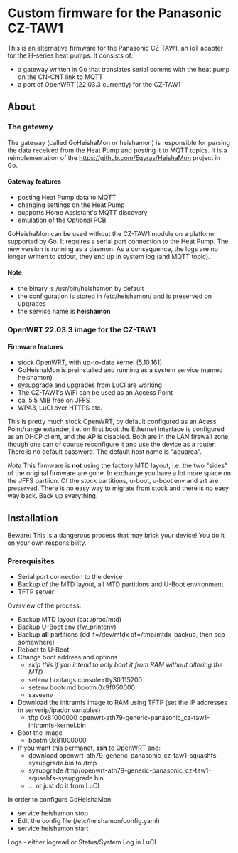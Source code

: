# Custom firmware for the Panasonic CZ-TAW1

This is an alternative firmware for the Panasonic CZ-TAW1, an IoT adapter for the H-series heat pumps. It consists of:

* a gateway written in Go that translates serial comms with the heat pump on the CN-CNT link to MQTT
* a port of OpenWRT (22.03.3 currently) for the CZ-TAW1

## About

### The gateway

The gateway (called GoHeishaMon or heishamon) is responsible for parsing the data received from the Heat Pump and posting it to MQTT topics. It is a reimplementation of the <https://github.com/Egyras/HeishaMon> project in Go.

#### Gateway features

* posting Heat Pump data to MQTT
* changing settings on the Heat Pump
* supports Home Assistant's MQTT discovery
* emulation of the Optional PCB

GoHeishaMon can be used without the CZ-TAW1 module on a platform supported by Go. It requires a serial port connection to the Heat Pump. The new version is running as a daemon. As a consequence, the logs are no longer written to stdout, they end up in system log (and MQTT topic).

#### Note

* the binary is /usr/bin/heishamon by default
* the configuration is stored in /etc/heishamon/ and is preserved on upgrades
* the service name is **heishamon**

### OpenWRT 22.03.3 image for the CZ-TAW1

#### Firmware features

* stock OpenWRT, with up-to-date kernel (5.10.161)
* GoHeishaMon is preinstalled and running as a system service (named heishamon)
* sysupgrade and upgrades from LuCI are working
* The CZ-TAW1's WiFi can be used as an Access Point
* ca. 5.5 MiB free on JFFS
* WPA3, LuCI over HTTPS etc.

This is pretty much stock OpenWRT, by default configured as an Acess Point/range extender, i.e. on first boot the Ethernet interface is configured as an DHCP client, and the AP is disabled. Both are in the LAN firewall zone, though one can of course reconfigure it and use the device as a router.
There is no default password. The default host name is "aquarea".

*Note*
This firmware is **not** using the factory MTD layout, i.e. the two "sides" of the original firmware are gone. In exchange you have a lot more space on the JFFS partiion. Of the stock partitions, u-boot, u-boot env and art are preserved. There is no easy way to migrate from stock and there is no easy way back. Back up everything.

## Installation

Beware: This is a dangerous process that may brick your device! You do it on your own responsibility.

### Prerequisites

* Serial port connection to the device
* Backup of the MTD layout, all MTD partitions and U-Boot environment
* TFTP server

Overview of the process:

* Backup MTD layout (cat /proc/mtd)
* Backup U-Boot env (fw_printenv)
* Backup **all** partitions (dd if=/dev/mtdx of=/tmp/mtdx_backup, then scp somewhere)
* Reboot to U-Boot
* Change boot address and options
  * *skip this if you intend to only boot it from RAM without altering the MTD*
  * setenv bootargs console=ttyS0,115200
  * setenv bootcmd bootm 0x9f050000
  * saveenv
* Download the initramfs image to RAM using TFTP (set the IP addresses in serverip/ipaddr variables)
  * tftp 0x81000000 openwrt-ath79-generic-panasonic_cz-taw1-initramfs-kernel.bin
* Boot the image
  * bootm 0x81000000
* If you want this permanet, **ssh** to OpenWRT and:
  * download openwrt-ath79-generic-panasonic_cz-taw1-squashfs-sysupgrade.bin to /tmp
  * sysupgrade /tmp/openwrt-ath79-generic-panasonic_cz-taw1-squashfs-sysupgrade.bin
  * ... or just do it from LuCI

In order to configure GoHeishaMon:

* service heishamon stop
* Edit the config file (/etc/heishamon/config.yaml)
* service heishamon start

Logs - either logread or Status/System Log in LuCI
